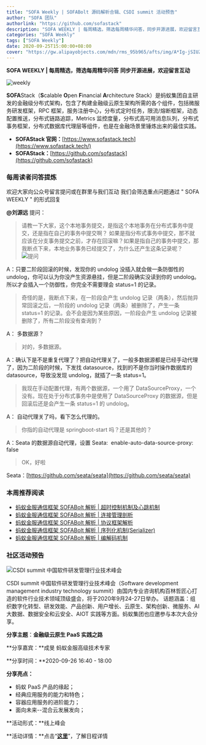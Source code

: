 ```yaml
---
title: "SOFA Weekly | SOFABolt 源码解析合辑、CSDI summit 活动预告"
author: "SOFA 团队"
authorlink: "https://github.com/sofastack"
description: "SOFA WEEKLY | 每周精选，筛选每周精华问答，同步开源进展，欢迎留言互动。"
categories: "SOFA Weekly"
tags: ["SOFA Weekly"]
date: 2020-09-25T15:00:00+08:00
cover: "https://gw.alipayobjects.com/mdn/rms_95b965/afts/img/A*Ig-jSIUZWx0AAAAAAAAAAAAAARQnAQ"
---
```


**SOFA WEEKLY | 每周精选，筛选每周精华问答**
**同步开源进展，欢迎留言互动**

![weekly](https://gw.alipayobjects.com/mdn/rms_95b965/afts/img/A*ARgKS6SuU7YAAAAAAAAAAAAAARQnAQ)

**SOFA**Stack（**S**calable **O**pen **F**inancial **A**rchitecture Stack）是蚂蚁集团自主研发的金融级分布式架构，包含了构建金融级云原生架构所需的各个组件，包括微服务研发框架，RPC 框架，服务注册中心，分布式定时任务，限流/熔断框架，动态配置推送，分布式链路追踪，Metrics 监控度量，分布式高可用消息队列，分布式事务框架，分布式数据库代理层等组件，也是在金融场景里锤炼出来的最佳实践。

- **SOFAStack 官网：**[https://www.sofastack.tech](https://www.sofastack.tech/)
- **SOFAStack：**[https://github.com/sofastack](https://github.com/sofastack)

### 每周读者问答提炼

欢迎大家向公众号留言提问或在群里与我们互动
我们会筛选重点问题通过 " SOFA WEEKLY " 的形式回复

**@刘源远** 提问：

> 请教一下大家，这个本地事务提交，是指这个本地事务在分布式事务中提交，还是指在自己的事务中提交啊？
> 如果是指分布式事务中提交，那不就应该在分支事务提交之前，才存在回滚嘛？如果是指自己的事务中提交，那我断点下来，本地业务事务已经提交了，为什么还产生这条记录呢？
> ![提问](https://cdn.nlark.com/yuque/0/2020/png/226702/1601188821699-842c1b7e-e706-4d40-be78-c21032ede80e.png)

A：只要二阶段回滚的时候，发现你的 undolog 没插入就会做一条防御性的 undolog，你可以认为你没产生资源悬挂，但是二阶段确实没读到你的 undolog。所以才会插入一个防御性，你完全不需要理会 status=1 的记录。

> 奇怪的是，我断点下来，在一阶段会产生 undolog 记录（两条），然后抛异常回滚之后，一阶段的 undolog 记录（两条）被删除了，产生一条 status=1 的记录。会不会是因为某些原因，一阶段会产生 undolog 记录被删除了，所有二阶段没有查询到？

A： 多数据源？

> 对的，多数据源。

A：确认下是不是重复代理了？把自动代理关了，一般多数据源都是已经手动代理了，因为二阶段的时候，下发找 datasource，找到的不是你当时操作数据库的 datasource，导致没发现 undolog，就插了一条 status=1。

> 我现在手动配置代理，有两个数据源，一个用了 DataSourceProxy，一个没有。现在处于分布式事务中是使用了 DataSourceProxy 的数据源，但是回滚后还是会产生一条 status=1 的 undolog。

A： 自动代理关了吗，看下怎么代理的。

> 你指的自动代理是 springboot-start 吗？还是其他的？

A：Seata 的数据源自动代理，设置 Seata:
  enable-auto-data-source-proxy: false

> OK，好啦

Seata：[https://github.com/seata/seata](https://github.com/seata/seata)

### 本周推荐阅读

- [蚂蚁金服通信框架 SOFABolt 解析 | 超时控制机制及心跳机制](/blog/sofa-bolt-timeout-and-heart-beat-deep-dive/)
- [蚂蚁金服通信框架 SOFABolt 解析 | 连接管理剖析](/blog/sofa-blot-connection-management-deep-dive/)
- [蚂蚁金服通信框架 SOFABolt 解析 | 协议框架解析](/blog/sofa-bolt-framework-deep-dive/)
- [蚂蚁金服通信框架 SOFABolt 解析 | 序列化机制(Serializer)](/blog/sofa-bolt-serialization-deep-dive/)
- [蚂蚁金服通信框架 SOFABolt 解析 | 编解码机制](/blog/sofa-bolt-codec-deep-dive/)

### 社区活动预告

![CSDI summit 中国软件研发管理行业技术峰会](https://cdn.nlark.com/yuque/0/2020/png/226702/1601189501239-6958d749-c5d6-4584-b3e2-4d4410b9b4f7.png)

CSDI summit 中国软件研发管理行业技术峰会（Software development management industry technology summit）由国内专业咨询机构百林哲匠心打造的软件行业技术领域顶级盛会，将于2020年9月24-27日举办。
话题涵盖：组织数字化转型、研发效能、产品创新、用户增长、云原生、架构创新、微服务、AI 大数据、数据安全和云安全、AIOT 实践等方面。蚂蚁集团也应邀参与本次大会分享。

**分享主题**：**金融级云原生 PaaS 实践之路**

**分享嘉宾：**成旻 蚂蚁金服高级技术专家

**分享时间：**2020-09-26 16:40 - 18:00

**分享亮点：**

- 蚂蚁 PaaS 产品的缘起；
- 经典应用服务的能力和特色；
- 容器应用服务的进阶能力；
- 面向未来--混合云发展发向；

**活动形式：**线上峰会

**活动详情：**点击“[**这里**](https://www.bagevent.com/event/6540795?aId=1693921)”，了解日程详情
